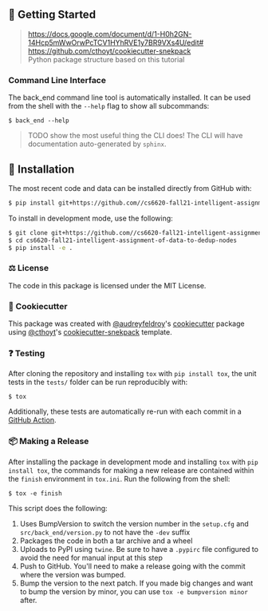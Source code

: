 ## 💪 Getting Started

> https://docs.google.com/document/d/1-H0h2GN-14Hcp5mWwOrwPcTCV1HYhRVE1y7BR9VXs4U/edit#
> https://github.com/cthoyt/cookiecutter-snekpack  
> Python package structure based on this tutorial

### Command Line Interface

The back_end command line tool is automatically installed. It can
be used from the shell with the `--help` flag to show all subcommands:

```shell
$ back_end --help
```

> TODO show the most useful thing the CLI does! The CLI will have documentation auto-generated
by `sphinx`.

## 🚀 Installation

<!-- Uncomment this section after your first ``tox -e finish``
The most recent release can be installed from
[PyPI](https://pypi.org/project/back_end/) with:

```bash
$ pip install back_end
```
-->

The most recent code and data can be installed directly from GitHub with:

```bash
$ pip install git+https://github.com//cs6620-fall21-intelligent-assignment-of-data-to-dedup-nodes.git
```

To install in development mode, use the following:

```bash
$ git clone git+https://github.com//cs6620-fall21-intelligent-assignment-of-data-to-dedup-nodes.git
$ cd cs6620-fall21-intelligent-assignment-of-data-to-dedup-nodes
$ pip install -e .
```

### ⚖️ License

The code in this package is licensed under the MIT License.

<!--
### 📖 Citation

Citation goes here!
-->

<!--
### 🎁 Support

This project has been supported by the following organizations (in alphabetical order):

-->

### 🍪 Cookiecutter

This package was created with [@audreyfeldroy](https://github.com/audreyfeldroy)'s
[cookiecutter](https://github.com/cookiecutter/cookiecutter) package using [@cthoyt](https://github.com/cthoyt)'s
[cookiecutter-snekpack](https://github.com/cthoyt/cookiecutter-snekpack) template.

### ❓ Testing

After cloning the repository and installing `tox` with `pip install tox`, the unit tests in the `tests/` folder can be
run reproducibly with:

```shell
$ tox
```

Additionally, these tests are automatically re-run with each commit in a [GitHub Action](https://github.com//cs6620-fall21-intelligent-assignment-of-data-to-dedup-nodes/actions?query=workflow%3ATests).

### 📦 Making a Release

After installing the package in development mode and installing
`tox` with `pip install tox`, the commands for making a new release are contained within the `finish` environment
in `tox.ini`. Run the following from the shell:

```shell
$ tox -e finish
```

This script does the following:

1. Uses BumpVersion to switch the version number in the `setup.cfg` and
   `src/back_end/version.py` to not have the `-dev` suffix
2. Packages the code in both a tar archive and a wheel
3. Uploads to PyPI using `twine`. Be sure to have a `.pypirc` file configured to avoid the need for manual input at this
   step
4. Push to GitHub. You'll need to make a release going with the commit where the version was bumped.
5. Bump the version to the next patch. If you made big changes and want to bump the version by minor, you can
   use `tox -e bumpversion minor` after.
